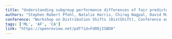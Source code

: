 ```yaml
---
title: "Understanding subgroup performance differences of fair predictors using causal models"
authors: "Stephen Robert Pfohl, Natalie Harris, Chirag Nagpal, David Madras, Vishwali Mhasawade, Olawale Elijah Salaudeen, Katherine A Heller, Sanmi Koyejo, Alexander Nicholas D'Amour"
conference: "Workshop on Distribution Shifts (DistShift), Conference on Neural Information Processing Systems (NeurIPS), 2023."
tags: ['ML', 'AF', 'CA']
link: "https://openreview.net/pdf?id=Fd00jISBD0"
---
```

